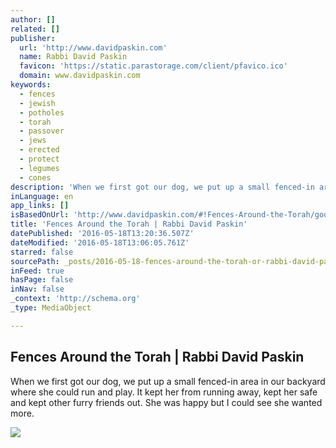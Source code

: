 ```yaml
---
author: []
related: []
publisher:
  url: 'http://www.davidpaskin.com'
  name: Rabbi David Paskin
  favicon: 'https://static.parastorage.com/client/pfavico.ico'
  domain: www.davidpaskin.com
keywords:
  - fences
  - jewish
  - potholes
  - torah
  - passover
  - jews
  - erected
  - protect
  - legumes
  - cones
description: 'When we first got our dog, we put up a small fenced-in area in our backyard where she could run and play. It kept her from running away, kept her safe and kept other furry friends out. She was happy but I could see she wanted more.'
inLanguage: en
app_links: []
isBasedOnUrl: 'http://www.davidpaskin.com/#!Fences-Around-the-Torah/goojn/573778ad0cf284cf2142c6c8'
title: 'Fences Around the Torah | Rabbi David Paskin'
datePublished: '2016-05-18T13:20:36.507Z'
dateModified: '2016-05-18T13:06:05.761Z'
starred: false
sourcePath: _posts/2016-05-18-fences-around-the-torah-or-rabbi-david-paskin.md
inFeed: true
hasPage: false
inNav: false
_context: 'http://schema.org'
_type: MediaObject

---
```

<article style=""><h1>Fences Around the Torah | Rabbi David Paskin</h1><p>When we first got our dog, we put up a small fenced-in area in our backyard where she could run and play. It kept her from running away, kept her safe and kept other furry friends out. She was happy but I could see she wanted more.</p><img src="http://static.wixstatic.com/media/790106_f97385902be24861b49f75605da6ddfa.jpg" /></article>